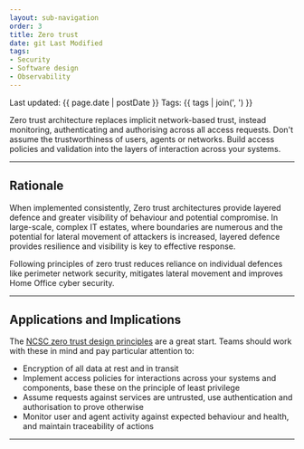 ```yaml
---
layout: sub-navigation
order: 3
title: Zero trust
date: git Last Modified
tags:
- Security
- Software design
- Observability
---
```


Last updated: {{ page.date | postDate }}
Tags: {{ tags | join(', ') }}

Zero trust architecture replaces implicit network-based trust, instead 
monitoring, authenticating and authorising across all access requests. 
Don't assume the trustworthiness of users, agents or networks. Build access 
policies and validation into the layers of interaction across your systems.

---

## Rationale

When implemented consistently, Zero trust architectures provide layered 
defence and greater visibility of behaviour and potential compromise. In 
large-scale, complex IT estates, where boundaries are numerous and the 
potential for lateral movement of attackers is increased, layered defence 
provides resilience and visibility is key to effective response.

Following principles of zero trust reduces reliance on individual defences 
like perimeter network security, mitigates lateral movement and improves 
Home Office cyber security.

---

## Applications and Implications

The [NCSC zero trust design principles](https://www.ncsc.gov.uk/collection/zero-trust-architecture) are a great start. Teams should work with
these in mind and pay particular attention to:

- Encryption of all data at rest and in transit
- Implement access policies for interactions across your systems and components, base these on the principle of least privilege
- Assume requests against services are untrusted, use authentication and authorisation to prove otherwise
- Monitor user and agent activity against expected behaviour and health, and maintain traceability of actions

---
